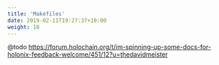 ```yaml
---
title: 'Makefiles'
date: 2019-02-11T19:27:37+10:00
weight: 18
---
```


@todo https://forum.holochain.org/t/im-spinning-up-some-docs-for-holonix-feedback-welcome/451/12?u=thedavidmeister
